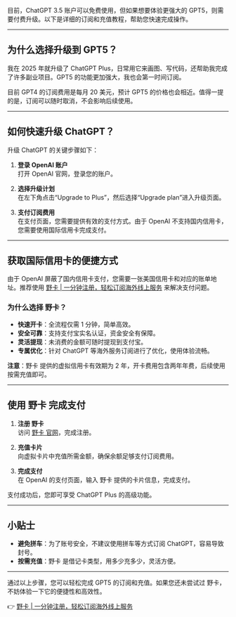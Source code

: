 目前，ChatGPT 3.5 账户可以免费使用，但如果想要体验更强大的 GPT5，则需要付费升级。以下是详细的订阅和充值教程，帮助您快速完成操作。

---

## 为什么选择升级到 GPT5？

我在 2025 年就升级了 ChatGPT Plus，日常用它来画图、写代码，还帮助我完成了许多副业项目。GPT5 的功能更加强大，我也会第一时间订阅。

目前 GPT4 的订阅费用是每月 20 美元，预计 GPT5 的价格也会相近。值得一提的是，订阅可以随时取消，不会影响后续使用。

---

## 如何快速升级 ChatGPT？

升级 ChatGPT 的关键步骤如下：

1. **登录 OpenAI 账户**  
   打开 OpenAI 官网，登录您的账户。

2. **选择升级计划**  
   在左下角点击“Upgrade to Plus”，然后选择“Upgrade plan”进入升级页面。

3. **支付订阅费用**  
   在支付页面，您需要提供有效的支付方式。由于 OpenAI 不支持国内信用卡，您需要使用国际信用卡完成支付。

---

## 获取国际信用卡的便捷方式

由于 OpenAI 屏蔽了国内信用卡支付，您需要一张美国信用卡和对应的账单地址。推荐使用 [野卡 | 一分钟注册，轻松订阅海外线上服务](https://bit.ly/bewildcard) 来解决支付问题。

### 为什么选择 野卡？

- **快速开卡**：全流程仅需 1 分钟，简单高效。
- **安全可靠**：支持支付宝实名认证，资金安全有保障。
- **灵活提现**：未消费的金额可随时提现到支付宝。
- **专属优化**：针对 ChatGPT 等海外服务订阅进行了优化，使用体验流畅。

**注意**：野卡 提供的虚拟信用卡有效期为 2 年，开卡费用包含两年年费，后续使用按需充值即可。

---

## 使用 野卡 完成支付

1. **注册 野卡**  
   访问 [野卡 官网](https://bit.ly/bewildcard)，完成注册。

2. **充值卡片**  
   向虚拟卡片中充值所需金额，确保余额足够支付订阅费用。

3. **完成支付**  
   在 OpenAI 的支付页面，输入 野卡 提供的卡片信息，完成支付。

支付成功后，您即可享受 ChatGPT Plus 的高级功能。

---

## 小贴士

- **避免拼车**：为了账号安全，不建议使用拼车等方式订阅 ChatGPT，容易导致封号。
- **按需充值**：野卡 是借记卡类型，用多少充多少，灵活方便。

---

通过以上步骤，您可以轻松完成 GPT5 的订阅和充值。如果您还未尝试过 野卡，不妨体验一下它的便捷性和高效性。

👉 [野卡 | 一分钟注册，轻松订阅海外线上服务](https://bit.ly/bewildcard)